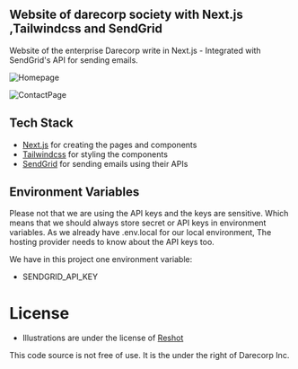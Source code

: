 ## Website of darecorp society with Next.js ,Tailwindcss and SendGrid

Website of the enterprise Darecorp write in Next.js - Integrated with SendGrid's API for sending emails.

![Homepage](./screenshot.png)

![ContactPage](./contact-screen.png)


## Tech Stack

- [Next.js](https://nextjs.org) for creating the pages and components
- [Tailwindcss](https://tailwindcss.com) for styling the components
- [SendGrid](https://sendgrid.com) for sending emails using their APIs

## Environment Variables

Please not that we are using the API keys and the keys are sensitive. Which means that we should always store secret or API keys in environment variables. As we already have .env.local for our local environment, The hosting provider needs to know about the API keys too.

We have in this project one environment variable:
- SENDGRID_API_KEY

# License

- Illustrations are under the license of [Reshot](https://www.reshot.com/)

This code source is not free of use. It is the under the right of Darecorp Inc.